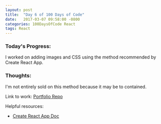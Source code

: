 ```yaml
---
layout: post
title:  "Day 6 of 100 Days of Code"
date:   2017-03-07 09:58:00 -0800
categories: 100DaysOfCode React
tags: React
---
```


### Today's Progress:
I worked on adding images and CSS using the method recommended by Create React App.

### Thoughts:
I'm not entirely sold on this method because it may be to contained. 

Link to work:
[Portfolio Repo](https://github.com/yenly/yenly)

Helpful resources:
* [Create React App Doc](https://github.com/facebookincubator/create-react-app/blob/master/packages/react-scripts/template/README.md#adding-images-fonts-and-files)
